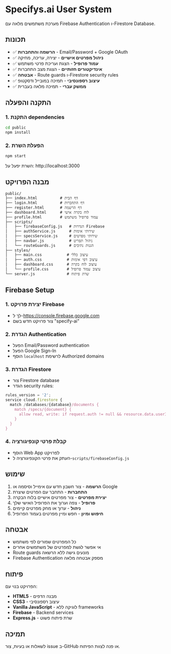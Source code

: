 # Specifys.ai User System

מערכת משתמשים מלאה עם Firebase Authentication ו-Firestore Database.

## תכונות

- ✅ **הרשמה והתחברות** - Email/Password + Google OAuth
- ✅ **ניהול מפרטים אישיים** - יצירה, עריכה, מחיקה
- ✅ **עמוד פרופיל** - הצגת ועריכת פרטי משתמש
- ✅ **אינדיקטורים חזותיים** - הצגת מצב התחברות
- ✅ **אבטחה** - Route guards ו-Firestore security rules
- ✅ **עיצוב רספונסיבי** - תמיכה במובייל ודסקטופ
- ✅ **ממשק עברי** - תמיכה מלאה בעברית

## התקנה והפעלה

### 1. התקנת dependencies
```bash
cd public
npm install
```

### 2. הפעלת השרת
```bash
npm start
```

השרת יפעל על: http://localhost:3000

## מבנה הפרויקט

```
public/
├── index.html          # דף הבית
├── login.html          # דף התחברות
├── register.html       # דף הרשמה
├── dashboard.html      # לוח בקרה אישי
├── profile.html        # עמוד פרופיל משתמש
├── scripts/
│   ├── firebaseConfig.js   # הגדרות Firebase
│   ├── authService.js      # שירותי אימות
│   ├── specsService.js     # שירותי מפרטים
│   ├── navbar.js           # ניהול תפריט
│   └── routeGuards.js      # הגנות נתיבים
├── styles/
│   ├── main.css           # עיצוב כללי
│   ├── auth.css           # עיצוב דפי אימות
│   ├── dashboard.css      # עיצוב לוח בקרה
│   └── profile.css        # עיצוב עמוד פרופיל
└── server.js              # שרת פיתוח
```

## Firebase Setup

### 1. יצירת פרויקט Firebase
- לך ל-https://console.firebase.google.com
- צור פרויקט חדש בשם "specify-ai"

### 2. הגדרת Authentication
- הפעל Email/Password authentication
- הפעל Google Sign-In
- הוסף `localhost` לרשימת Authorized domains

### 3. הגדרת Firestore
- צור Firestore database
- הגדר security rules:
```javascript
rules_version = '2';
service cloud.firestore {
  match /databases/{database}/documents {
    match /specs/{document} {
      allow read, write: if request.auth != null && resource.data.userId == request.auth.uid;
    }
  }
}
```

### 4. קבלת פרטי קונפיגורציה
- הוסף Web App לפרויקט
- העתק את פרטי הקונפיגורציה ל-`scripts/firebaseConfig.js`

## שימוש

1. **הרשמה** - צור חשבון חדש עם אימייל וסיסמה או Google
2. **התחברות** - התחבר עם הפרטים שיצרת
3. **יצירת מפרטים** - צור מפרטים אישיים בלוח הבקרה
4. **פרופיל** - צפה וערוך את הפרופיל האישי שלך
5. **ניהול** - ערוך או מחק מפרטים קיימים
6. **חיפוש ומיון** - חפש ומיין מפרטים בעמוד הפרופיל

## אבטחה

- כל המפרטים שמורים לפי משתמש
- אי אפשר לגשת למפרטים של משתמשים אחרים
- Route guards מונעים גישה ללא הרשאה
- Firebase Authentication מספק אבטחה מלאה

## פיתוח

הפרויקט בנוי עם:
- **HTML5** - מבנה הדפים
- **CSS3** - עיצוב רספונסיבי
- **Vanilla JavaScript** - לוגיקה ללא frameworks
- **Firebase** - Backend services
- **Express.js** - שרת פיתוח פשוט

## תמיכה

לשאלות או בעיות, צור issue ב-GitHub או פנה לצוות הפיתוח.
